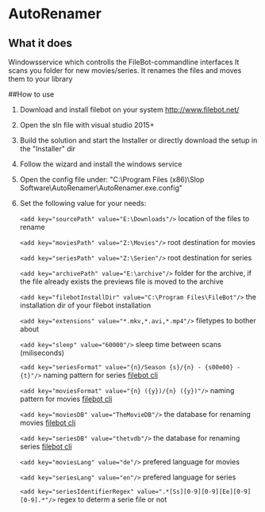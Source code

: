 # AutoRenamer
## What it does
Windowsservice which controlls the FileBot-commandline interfaces
It scans you folder for new movies/series. It renames the files and moves them to your library

##How to use
1. Download and install filebot on your system http://www.filebot.net/
2. Open the sln file with visual studio 2015+
3. Build the solution and start the Installer or directly download the setup in the "Installer" dir
4. Follow the wizard and install the windows service
5. Open the config file under: "C:\Program Files (x86)\Slop Software\AutoRenamer\AutoRenamer.exe.config"
6. Set the following value for your needs:

    `<add key="sourcePath" value="E:\Downloads"/>` location of the files to rename
    
    `<add key="moviesPath" value="Z:\Movies"/>` root destination for movies
    
    `<add key="seriesPath" value="Z:\Serien"/>` root destination for series
    
    `<add key="archivePath" value="E:\archive"/>` folder for the archive, if the file already exists the previews file is moved to the archive
    
    `<add key="filebotInstallDir" value="C:\Program Files\FileBot"/>` the installation dir of your filebot installation
    
    `<add key="extensions" value="*.mkv,*.avi,*.mp4"/>` filetypes to bother about
    
    `<add key="sleep" value="60000"/>` sleep time between scans (miliseconds)
    
    `<add key="seriesFormat" value="{n}/Season {s}/{n} - {s00e00} - {t}"/>` naming pattern for series  [filebot cli](http://www.filebot.net/cli.html)
    
    `<add key="moviesFormat" value="{n} ({y})/{n} ({y})"/>` naming pattern for movies [filebot cli](http://www.filebot.net/cli.html)
    
    `<add key="moviesDB" value="TheMovieDB"/>` the database for renaming movies [filebot cli](http://www.filebot.net/cli.html)
    
    `<add key="seriesDB" value="thetvdb"/>` the database for renaming series [filebot cli](http://www.filebot.net/cli.html)
    
    `<add key="moviesLang" value="de"/>` prefered language for movies
    
    `<add key="seriesLang" value="en"/>` prefered language for series 
    
    `<add key="seriesIdentifierRegex" value=".*[Ss][0-9][0-9][Ee][0-9][0-9].*"/>` regex to determ a serie file or not
    
